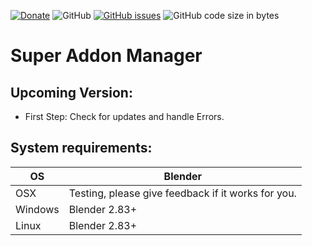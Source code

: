 [![Donate](https://img.shields.io/endpoint?url=https%3A%2F%2Fraw.githubusercontent.com%2FBlenderDefender%2FBlenderDefender%2Fshields_endpoint%2FSUPERADDONMANAGER.json)](TODO)
![GitHub](https://img.shields.io/github/license/BlenderDefender/SuperAddonManager?color=green&style=for-the-badge)
[![GitHub issues](https://img.shields.io/github/issues/BlenderDefender/SuperAddonManager?style=for-the-badge)](https://github.com/BlenderDefender/SuperAddonManager/issues)
![GitHub code size in bytes](https://img.shields.io/github/languages/code-size/BlenderDefender/SuperAddonManager?style=for-the-badge)

# Super Addon Manager

<!-- TODO Add a description -->

## Upcoming Version:

<!-- CHANGELOG -->

- First Step: Check for updates and handle Errors.
<!-- CHANGELOG -->

## System requirements:

| **OS**  | **Blender**                                        |
| ------- | -------------------------------------------------- |
| OSX     | Testing, please give feedback if it works for you. |
| Windows | Blender 2.83+                                      |
| Linux   | Blender 2.83+                                      |
